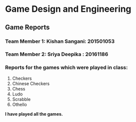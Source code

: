 # Game Design and Engineering

## Game Reports

### Team Member 1: Kishan Sangani: 201501053
### Team Member 2: Sriya Deepika : 20161186

### Reports for the games which were played in class:
1. Checkers
2. Chinese Checkers
3. Chess
4. Ludo
5. Scrabble
6. Othello

**I have played all the games.**
